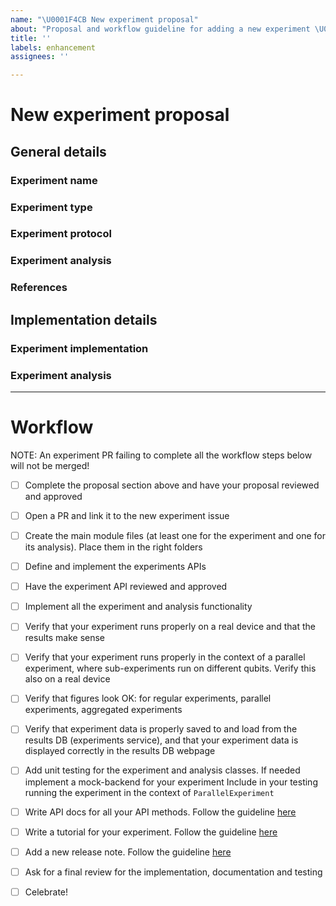 ```yaml
---
name: "\U0001F4CB New experiment proposal"
about: "Proposal and workflow guideline for adding a new experiment \U0001F52C."
title: ''
labels: enhancement
assignees: ''

---
```


<!-- ⚠️ If you do not respect this template, your issue will be closed -->
<!-- ⚠️ Make sure to browse the opened and closed issues -->

# New experiment proposal
<!-- Provide the experiment and implementation details below and ask the qiskit-experiments core team to review 
your proposal. -->

## General details

### Experiment name
<!-- What is the experiment class name? This name will also be used in the API documentation and tutorial.-->

### Experiment type
<!-- What is the experiment type? Characterization, calibration, verification, validation, or other? -->

### Experiment protocol
<!--
Provide a concise description of the experiment. Make sure you cover the following aspects:  
* What is the main goal of the experiment?
* Describe the circuits/pulses and their main parameters needed for the experiment
* What are the main outputs of the experiment?
-->

### Experiment analysis
<!--
Provide a concise description of the experiment's analysis. Make sure you cover the following aspects:
* What is the main fit model for the experiment? 
* What are the main fit parameters? Specify parameter defaults and bounds where relevant
* How would you evaluate whether the fit is good or bad?
-->

### References 
<!--
If applicable, provide a few of the most relevant references here.
-->

## Implementation details
<!-- Provide additional details pertaining to the implementation of the experiment and its analysis. Use the following as 
guiding points. Provide code snippets and usage examples where appropriate. -->

### Experiment implementation
<!--
* What are the base classes for the experiment and its analysis?
* List the input parameters, required and optional, and types of each
* Experiment options and default values (e.g. default transpile and run options)
* Are there any limitations or special requirements for running the experiment as part of a composite experiment? 
Provide details.
-->

### Experiment analysis
<!--
* Analysis options and default values
* How does it generate initial guesses
* What plots will be generated? 
-->

---

# Workflow
<!--
These are the steps required for adding a new experiment to qiskit-experiments. It is advisable to follow this workflow
in order and get the proper review approvals from the qiskit-experiments core team before moving on to subsequent steps 
in the workflow. 
-->

NOTE: An experiment PR failing to complete all the workflow steps below will not be merged!

- [ ] Complete the proposal section above and have your proposal reviewed and approved 
- [ ] Open a PR and link it to the new experiment issue
- [ ] Create the main module files (at least one for the experiment and one for its analysis). Place them in the right 
folders 
- [ ] Define and implement the experiments APIs 
- [ ] Have the experiment API reviewed and approved
- [ ] Implement all the experiment and analysis functionality
- [ ] Verify that your experiment runs properly on a real device and that the results make sense
- [ ] Verify that your experiment runs properly in the context of a parallel experiment, where sub-experiments run on 
different qubits. Verify this also on a real device
- [ ] Verify that figures look OK: for regular experiments, parallel experiments, aggregated experiments
- [ ] Verify that experiment data is properly saved to and load from the results DB (experiments service), and that your
experiment data is displayed correctly in the results DB webpage
- [ ] Add unit testing for the experiment and analysis classes. If needed implement a mock-backend for your experiment 
Include in your testing running the experiment in the context of `ParallelExperiment`
- [ ] Write API docs for all your API methods. Follow the guideline [here](https://github.com/Qiskit/qiskit-experiments/blob/main/CONTRIBUTING.md)
- [ ] Write a tutorial for your experiment. Follow the guideline [here](https://github.com/Qiskit/qiskit-experiments/blob/main/docs/tutorials/GUIDELINES.md)
- [ ] Add a new release note. Follow the guideline [here](https://github.com/Qiskit/qiskit-experiments/blob/main/CONTRIBUTING.md#adding-a-new-release-note) 
- [ ] Ask for a final review for the implementation, documentation and testing
- [ ] Celebrate!

  
